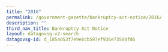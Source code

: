 ```yaml
---
title: "2016"
permalink: /government-gazette/bankruptcy-act-notice/2016/
description: ""
third_nav_title: Bankruptcy Act Notice
layout: datagovsg-v2-search
datagovsg-id: d_185a053f7e9e6cb597ef936e73500fd6
---
```

